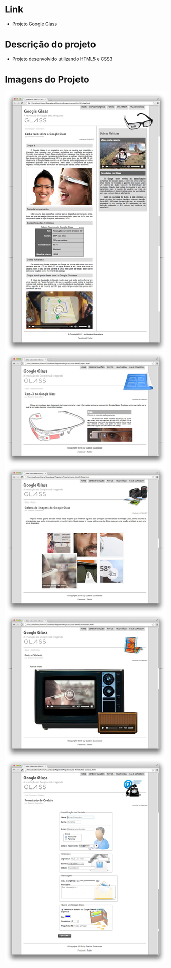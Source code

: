 # Link
- [Projeto Google Glass](https://projeto-google-glass.vercel.app/)

# Descrição do projeto
- Projeto desenvolvido utilizando HTML5 e CSS3

# Imagens do Projeto
![](_interface/01-index.jpg)
![](_interface/02-specs.jpg)
![](_interface/03-fotos.jpg)
![](_interface/04-multimidia.jpg)
![](_interface/05-fale-conosco.jpg)
